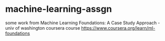 # machine-learning-assgn
some work from Machine Learning Foundations: A Case Study Approach - univ of washington coursera course
https://www.coursera.org/learn/ml-foundations
